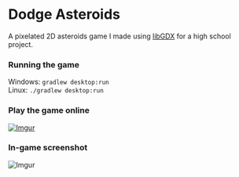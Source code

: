 # Dodge Asteroids

A pixelated 2D asteroids game I made using [libGDX](https://libgdx.badlogicgames.com/) for a high school project.

### Running the game
Windows: `gradlew desktop:run`  
Linux: `./gradlew desktop:run`

### Play the game online
[![Imgur](https://i.imgur.com/wsTVlGM.png)](https://luca1152.itch.io/dodge-asteroids)

### In-game screenshot
![Imgur](https://i.imgur.com/TzdAa0w.png)